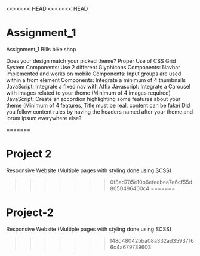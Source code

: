 <<<<<<< HEAD
<<<<<<< HEAD
# Assignment_1
Assignment_1 Bills bike shop

Does your design match your picked theme?
Proper Use of CSS Grid System
Components: Use 2 different Glyphicons
Components: Navbar implemented and works on mobile
Components: Input groups are used within a from element
Components: Integrate a minimum of 4 thumbnails
JavaScript: Integrate a fixed nav with Affix
Javascript: Integrate a Carousel with images related to your theme (Minimum of 4 images required)
JavaScript: Create an accordion highlighting some features about your theme (Minimum of 4 features, Title must be real, content can be fake)
Did you follow content rules by having the headers named after your theme and lorum ipsum everywhere else?

=======
# Project 2
Responsive Website (Multiple pages with styling done using SCSS)
>>>>>>> 0f8ad705e10b6efecbea7e6cf55d8050496400c4
=======
# Project-2
Responsive Website (Multiple pages with styling done using SCSS)
>>>>>>> f48d48042bba08a332ad35937166c4a679739603
